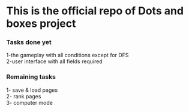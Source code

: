 <h1>This is the official repo of Dots and boxes project</h1>
<h3>Tasks done yet</h3>
1-the gameplay with all conditions except for DFS <br>
2-user interface with all fields required 
<h3>Remaining tasks</h3>
1- save & load pages  <br>
2- rank pages  <br>
3- computer mode
